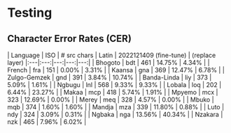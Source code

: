 # Testing

## Character Error Rates (CER)

| Language | ISO | # src chars | Latin | 2022121409 (fine-tune) | (replace layer)
|:---|:---:|---:|---:|---:|
| Bhogoto | bdt | 461 | 14.75% | 4.34% |
| French | fra | 151 | 0.00% | 3.31% |
| Kaansa | gna | 369 | 12.47% | 6.78% |
| Zulgo-Gemzek | gnd | 391 | 3.84% | 10.74% |
| Banda-Linda | liy | 373 | 5.09% | 1.61% |
| Ngbugu | lnl | 568 | 9.33% | 9.33% |
| Lobala | loq | 202 | 6.44% | 23.27% |
| Makaa | mcp | 418 | 5.74% | 1.91% |
| Mpyemo | mcx | 323 | 12.69% | 0.00% |
| Merey | meq | 328 | 4.57% | 0.00% |
| Mbuko | mqb | 374 | 1.60% | 1.60% |
| Mandja | mza | 339 | 11.80% | 0.88% |
| Luto | ndy | 324 | 3.09% | 0.31% |
| Ngbaka | nga | 13.56% | 40.34% |
| Nzakara | nzk | 465 | 7.96% | 6.02% |
